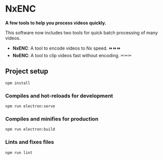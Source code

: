 # NxENC

**A few tools to help you process videos quickly.**

This software now includes two tools for quick batch processing of many videos.

* **NxENC**: A tool to encode videos to Nx speed. &#x23e9;&#x23e9;&#x23e9;
* **NoENC**:  A tool to clip videos fast without encoding. &#x2702;&#x2702;&#x2702;

## Project setup
```
npm install
```

### Compiles and hot-reloads for development
```
npm run electron:serve
```

### Compiles and minifies for production
```
npm run electron:build
```

### Lints and fixes files
```
npm run lint
```

